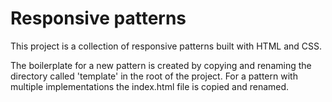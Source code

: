 # Responsive patterns

This project is a collection of responsive patterns built with HTML and CSS.

The boilerplate for a new pattern is created by copying and renaming the directory called 'template' in the root of the project. For a pattern with multiple implementations the index.html file is copied and renamed.